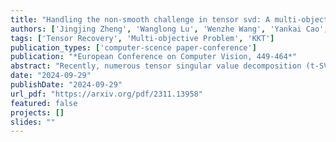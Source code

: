 ```yaml
---
title: "Handling the non-smooth challenge in tensor svd: A multi-objective tensor recovery framework"
authors: ['Jingjing Zheng', 'Wanglong Lu', 'Wenzhe Wang', 'Yankai Cao', 'Xiaoqin Zhang', 'Xianta Jiang']
tags: ['Tensor Recovery', 'Multi-objective Problem', 'KKT']
publication_types: ['computer-scence paper-conference']
publication: "*European Conference on Computer Vision, 449-464*"
abstract: "Recently, numerous tensor singular value decomposition (t-SVD)-based tensor recovery methods have shown promise in processing visual data, such as color images and videos. However, these methods often suffer from severe performance degradation when confronted with tensor data exhibiting non-smooth changes. It has been commonly observed in real-world scenarios but ignored by the traditional t-SVD-based methods. In this work, we introduce a novel tensor recovery model with a learnable tensor nuclear norm to address such challenge. We develop a new optimization algorithm named the Alternating Proximal Multiplier Method (APMM) to iteratively solve the proposed tensor completion model. Theoretical analysis demonstrates the convergence of the proposed APMM to the Karush-Kuhn-Tucker (KKT) point of the optimization problem. In addition, we propose a multi-objective tensor recovery framework based on APMM to efficiently explore the correlations of tensor data across its various dimensions, providing a new perspective on extending the t-SVD-based method to higher-order tensor cases. Numerical experiments demonstrated the effectiveness of the proposed method in tensor completion."
date: "2024-09-29"
publishDate: "2024-09-29"
url_pdf: "https://arxiv.org/pdf/2311.13958"
featured: false
projects: []
slides: ""
---
```

